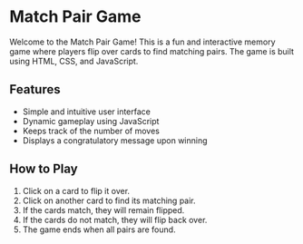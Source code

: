 # Match Pair Game

Welcome to the Match Pair Game! This is a fun and interactive memory game where players flip over cards to find matching pairs. The game is built using HTML, CSS, and JavaScript.

## Features

- Simple and intuitive user interface
- Dynamic gameplay using JavaScript
- Keeps track of the number of moves
- Displays a congratulatory message upon winning

## How to Play

1. Click on a card to flip it over.
2. Click on another card to find its matching pair.
3. If the cards match, they will remain flipped.
4. If the cards do not match, they will flip back over.
5. The game ends when all pairs are found.

